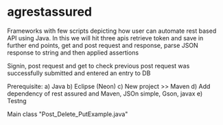 # agrestassured
Frameworks with few scripts depicting how user can automate rest based API using Java. In this we will hit three apis retrieve token and save in further end points,  get and post request and response, parse JSON response to string and then applied assertions


Signin, post request and get to check previous post request was successfully submitted and entered an entry to DB

Prerequisite:
a) Java
b) Eclipse (Neon)
c) New project >> Maven 
d) Add dependency of rest assured and Maven, JSOn simple, Gson, javax
e) Testng

Main class "Post_Delete_PutExample.java"

